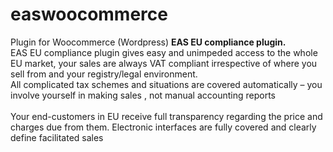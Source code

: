 # easwoocommerce
Plugin for Woocommerce (Wordpress)
<b>EAS EU compliance plugin. <br></b>
EAS EU compliance plugin gives easy and unimpeded access to the whole EU market, your sales are  always VAT compliant irrespective of where you sell from and your registry/legal environment.
<br>All complicated tax schemes and situations are covered automatically – you involve yourself in making sales , not manual accounting reports   
<br>Your end-customers in EU receive full transparency regarding the price and charges due from them. 
<bt>Electronic interfaces are fully covered and clearly define facilitated sales  


